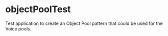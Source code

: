 # objectPoolTest
Test application to create an Object Pool pattern that could be used for the Voice pools.
